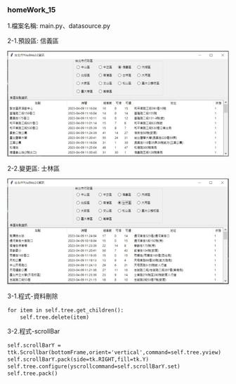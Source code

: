 ### homeWork_15
1.檔案名稱: main.py、datasource.py

2-1.預設區: 信義區

![產出圖片](./images/homework_15_011.jpg)

2-2.變更區: 士林區

![產出圖片](./images/homework_15_021.jpg)

3-1.程式-資料刪除
```
for item in self.tree.get_children():
    self.tree.delete(item)
```

3-2.程式-scrollBar
```
self.scrollBarY = ttk.Scrollbar(bottomFrame,orient='vertical',command=self.tree.yview)
self.scrollBarY.pack(side=tk.RIGHT,fill=tk.Y)
self.tree.configure(yscrollcommand=self.scrollBarY.set)
self.tree.pack()
```